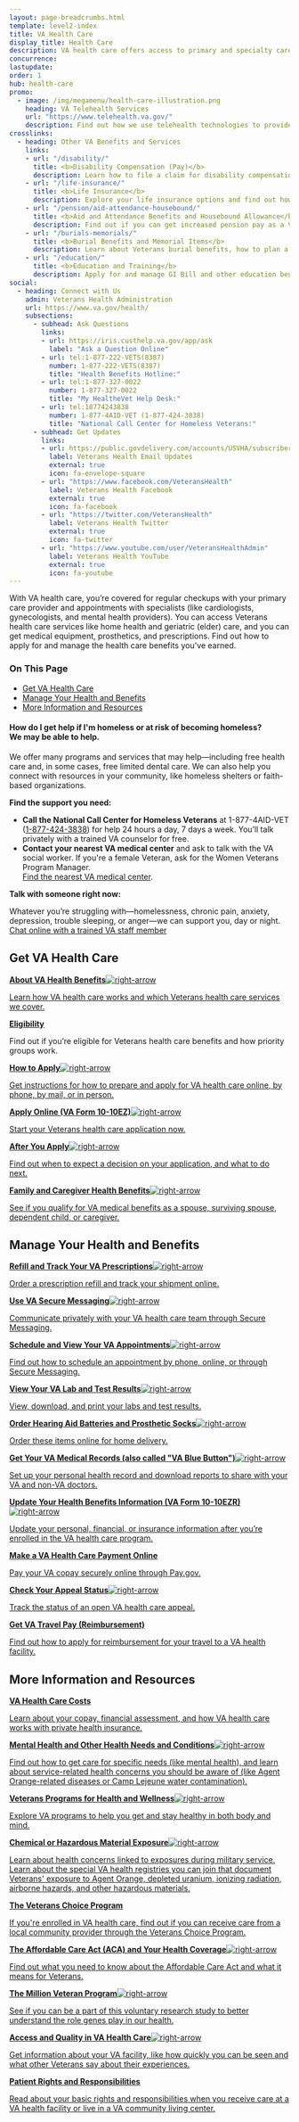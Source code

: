 ```yaml
---
layout: page-breadcrumbs.html
template: level2-index
title: VA Health Care
display_title: Health Care
description: VA health care offers access to primary and specialty care, including home health, geriatric (elder), women's health, and mental health care. Find out how to apply for and manage the Veterans health care benefits you've earned.
concurrence:
lastupdate:
order: 1
hub: health-care
promo:
  - image: /img/megamenu/health-care-illustration.png
    heading: VA Telehealth Services
    url: "https://www.telehealth.va.gov/"
    description: Find out how we use telehealth technologies to provide specialty care and health monitoring to Veterans at their local VA clinic or in their own home.
crosslinks:
  - heading: Other VA Benefits and Services
    links:
    - url: "/disability/"
      title: <b>Disability Compensation (Pay)</b>
      description: Learn how to file a claim for disability compensation and manage your disability benefits.
    - url: "/life-insurance/"
      title: <b>Life Insurance</b>
      description: Explore your life insurance options and find out how to apply as a Servicemember, Veteran, or family member.
    - url: "/pension/aid-attendance-housebound/"
      title: <b>Aid and Attendance Benefits and Housebound Allowance</b>
      description: Find out if you can get increased pension pay as a Veteran or surviving spouse who has disabilities.
    - url: "/burials-memorials/"
      title: <b>Burial Benefits and Memorial Items</b>
      description: Learn about Veterans burial benefits, how to plan a burial service, and how to get compensation as a survivor.
    - url: "/education/"
      title: <b>Education and Training</b>
      description: Apply for and manage GI Bill and other education benefits to help pay for college and training programs.
social:
  - heading: Connect with Us
    admin: Veterans Health Administration
    url: https://www.va.gov/health/
    subsections:
      - subhead: Ask Questions
        links:
        - url: https://iris.custhelp.va.gov/app/ask
          label: "Ask a Question Online"
        - url: tel:1-877-222-VETS(8387)
          number: 1-877-222-VETS(8387)
          title: "Health Benefits Hotline:"
        - url: tel:1-877-327-0022
          number: 1-877-327-0022
          title: "My HealtheVet Help Desk:"
        - url: tel:18774243838
          number: 1-877-4AID-VET (1-877-424-3838)
          title: "National Call Center for Homeless Veterans:"
      - subhead: Get Updates
        links:
        - url: https://public.govdelivery.com/accounts/USVHA/subscribers/qualify?category_id=USVHA_C4&email=dwdw%40gmail.com&commit.x=36&commit.y=11
          label: Veterans Health Email Updates
          external: true
          icon: fa-envelope-square
        - url: "https://www.facebook.com/VeteransHealth"
          label: Veterans Health Facebook
          external: true
          icon: fa-facebook
        - url: "https://twitter.com/VeteransHealth"
          label: Veterans Health Twitter
          external: true
          icon: fa-twitter
        - url: "https://www.youtube.com/user/VeteransHealthAdmin"
          label: Veterans Health YouTube
          external: true
          icon: fa-youtube
---
```


<p class="va-introtext">
With VA health care, you’re covered for regular checkups with your primary care provider and appointments with specialists (like cardiologists, gynecologists, and mental health providers). You can access Veterans health care services like home health and geriatric (elder) care, and you can get medical equipment, prosthetics, and prescriptions. Find out how to apply for and manage the health care benefits you've earned.
</p>

<h3>On This Page</h3>

<ul>
  <li><a href="#get">Get VA Health Care</a></li>
  <li><a href="#manage">Manage Your Health and Benefits</a></li>
  <li><a href="#more">More Information and Resources</a></li>
</ul>

<div class="usa-alert usa-alert-warning">
  <div class="usa-alert-body">
    <h4 class="usa-alert-title">How do I get help if I'm homeless or at risk of becoming homeless?<br><a id="crisis-expander-link">We may be able to help</a>.</h4>
    <div id="crisis-expander-content" class="expander-content expander-content-closed">
      <div class="expander-content-inner usa-alert-text">

We offer many programs and services that may help—including free health care and, in some cases, free limited dental care. We can also help you connect with resources in your community, like homeless shelters or faith-based organizations.

**Find the support you need:**

- **Call the National Call Center for Homeless Veterans** at 1-877-4AID-VET (<a href="tel:+18774243838">1-877-424-3838</a>) for help 24 hours a day, 7 days a week. You’ll talk privately with a trained VA counselor for free.
- **Contact your nearest VA medical center** and ask to talk with the VA social worker. If you're a female Veteran, ask for the Women Veterans Program Manager. <br>
[Find the nearest VA medical center](/facilities/).

**Talk with someone right now:**

Whatever you’re struggling with—homelessness, chronic pain, anxiety, depression, trouble sleeping, or anger—we can support you, day or night.<br>
<a class="no-external-icon" href="https://www.veteranscrisisline.net/ChatTermsOfService.aspx?account=Homeless%20Veterans%20Chat">
Chat online with a trained VA staff member
</a>

   </div>
  </div>
 </div>
</div>

<script type="text/javascript">
  // Toggle the expandable crisis info
  document.getElementById('crisis-expander-link')
    .addEventListener('click', function () {
      document.getElementById('crisis-expander-content').classList.toggle('expander-content-closed');
    });
</script>

<section class='usa-grid'>
  <div class="va-h-ruled--stars"></div>
</section>

<section id="get" class="merger-majorlinks">

  <h2>Get VA Health Care</h2>

  <div class="link">
    <a href="/health-care/about-va-health-benefits/"><span><b>About VA Health Benefits</b><img class="all-link-arrow" src="/img/arrow-right-blue.svg" alt="right-arrow"></span><p class="va-nav-linkslist-description">Learn how VA health care works and which Veterans health care services we cover.</p></a>

  </div>

  <div class="link">
    <a href="/health-care/eligibility/"><b>Eligibility</b></a>
    <p>Find out if you’re eligible for Veterans health care benefits and how priority groups work.
  </div>

  <div class="link">
    <a href="/health-care/how-to-apply/"><span><b>How to Apply</b><img class="all-link-arrow" src="/img/arrow-right-blue.svg" alt="right-arrow"></span><p class="va-nav-linkslist-description">Get instructions for how to prepare and apply for VA health care online, by phone, by mail, or in person.</p></a>

  </div>

  <div class="link">
    <a href="/health-care/apply/application/"><span><b>Apply Online (VA Form 10-10EZ)</b><img class="all-link-arrow" src="/img/arrow-right-blue.svg" alt="right-arrow"></span><p class="va-nav-linkslist-description">Start your Veterans health care application now.</p></a>

  </div>

  <div class="link">
    <a href="/health-care/after-you-apply/"><span><b>After You Apply</b><img class="all-link-arrow" src="/img/arrow-right-blue.svg" alt="right-arrow"></span><p class="va-nav-linkslist-description">Find out when to expect a decision on your application, and what to do next.</p></a>

  </div>

  <div class="link">
    <a href="/health-care/family-caregiver-benefits/"><span><b>Family and Caregiver Health Benefits</b><img class="all-link-arrow" src="/img/arrow-right-blue.svg" alt="right-arrow"></span><p class="va-nav-linkslist-description">See if you qualify for VA medical benefits as a spouse, surviving spouse, dependent child, or caregiver.</p></a>

  </div>

</section>

<section class='usa-grid'>
  <div class="va-h-ruled--stars"></div>
</section>

<section id="manage" class="merger-majorlinks">

  <h2>Manage Your Health and Benefits</h2>

  <div class="link">
    <a href="/health-care/refill-track-prescriptions/"><span><b>Refill and Track Your VA Prescriptions</b><img class="all-link-arrow" src="/img/arrow-right-blue.svg" alt="right-arrow"></span><p class="va-nav-linkslist-description">Order a prescription refill and track your shipment online.</p></a>

  </div>

  <div class="link">
    <a href="/health-care/secure-messaging/"><span><b>Use VA Secure Messaging</b><img class="all-link-arrow" src="/img/arrow-right-blue.svg" alt="right-arrow"></span><p class="va-nav-linkslist-description">Communicate privately with your VA health care team through Secure Messaging.</p></a>

  </div>

  <div class="link">
    <a href="/health-care/schedule-view-va-appointments/"><span><b>Schedule and View Your VA Appointments</b><img class="all-link-arrow" src="/img/arrow-right-blue.svg" alt="right-arrow"></span><p class="va-nav-linkslist-description">Find out how to schedule an appointment by phone, online, or through Secure Messaging.</p></a>

  </div>

  <div class="link">
    <a href="/health-care/view-test-and-lab-results/"><span><b>View Your VA Lab and Test Results</b><img class="all-link-arrow" src="/img/arrow-right-blue.svg" alt="right-arrow"></span><p class="va-nav-linkslist-description">View, download, and print your labs and test results.</p></a>

  </div>

  <div class="link">
    <a href="/health-care/order-hearing-aid-batteries-prosthetic-socks/"><span><b>Order Hearing Aid Batteries and Prosthetic Socks</b><img class="all-link-arrow" src="/img/arrow-right-blue.svg" alt="right-arrow"></span><p class="va-nav-linkslist-description">Order these items online for home delivery.</p></a>

  </div>

  <div class="link">
    <a href="/health-care/get-medical-records/"><span><b>Get Your VA Medical Records (also called "VA Blue Button")</b><img class="all-link-arrow" src="/img/arrow-right-blue.svg" alt="right-arrow"></span><p class="va-nav-linkslist-description">Set up your personal health record and download reports to share with your VA and non-VA doctors.</p></a>

  </div>

  <div class="link">
    <a href="/health-care/update-health-information/"><span><b>Update Your Health Benefits Information (VA Form 10-10EZR)</b><img class="all-link-arrow" src="/img/arrow-right-blue.svg" alt="right-arrow"></span><p class="va-nav-linkslist-description">Update your personal, financial, or insurance information after you’re enrolled in the VA health care program.</p></a>

  </div>

 <div class="link">
    <a class="no-external-icon" href="https://www.pay.gov/public/form/start/25987221" target="blank"><span><b>Make a VA Health Care Payment Online</b><i class="external-link-icon-black"></i></span><p class="va-nav-linkslist-description">Pay your VA copay securely online through Pay.gov.</p></a>

  </div>

 <div class="link">
    <a href="/claim-or-appeal-status/"><span><b>Check Your Appeal Status</b><img class="all-link-arrow" src="/img/arrow-right-blue.svg" alt="right-arrow"></span><p class="va-nav-linkslist-description">Track the status of an open VA health care appeal.</p></a>

  </div>

<div class="link">
    <a class="no-external-icon" href="https://www.va.gov/HEALTHBENEFITS/vtp/Beneficiary_Travel.asp"><span><b>Get VA Travel Pay (Reimbursement)</b><i class="external-link-icon-black"></i></span><p class="va-nav-linkslist-description">Find out how to apply for reimbursement for your travel to a VA health facility.</p></a>

  </div>

</section>

<section class='usa-grid'>
  <div class="va-h-ruled--stars"></div>
</section>

<section id="more" class="merger-majorlinks">

  <h2>More Information and Resources</h2>

  <div class="link">
    <a class="no-external-icon" href="https://www.va.gov/healthbenefits/cost/index.asp"><span><b>VA Health Care Costs</b><i class="external-link-icon-black"></i></span><p class="va-nav-linkslist-description">Learn about your copay, financial assessment, and how VA health care works with private health insurance.</p></a>

  </div>

  <div class="link">
    <a href="/health-care/health-needs-conditions/"><span><b>Mental Health and Other Health Needs and Conditions</b><img class="all-link-arrow" src="/img/arrow-right-blue.svg" alt="right-arrow"></span><p class="va-nav-linkslist-description">Find out how to get care for specific needs (like mental health), and learn about service-related health concerns you should be aware of (like Agent Orange-related diseases or Camp Lejeune water contamination).</p></a>

  </div>

  <div class="link">
    <a href="/health-care/wellness-programs/"><span><b>Veterans Programs for Health and Wellness</b><img class="all-link-arrow" src="/img/arrow-right-blue.svg" alt="right-arrow"></span><p class="va-nav-linkslist-description">Explore VA programs to help you get and stay healthy in both body and mind.</p></a>

  </div>

  <div class="link">
    <a href="/health-care/health-needs-conditions/chemical-hazardous-materials-exposure/"><span><b>Chemical or Hazardous Material Exposure</b><img class="all-link-arrow" src="/img/arrow-right-blue.svg" alt="right-arrow"></span><p class="va-nav-linkslist-description">Learn about health concerns linked to exposures during military service. Learn about the special VA health registries you can join that document Veterans' exposure to Agent Orange, depleted uranium, ionizing radiation, airborne hazards, and other hazardous materials.</p></a>

  </div>

  <div class="link">
    <a class="no-external-icon" href="https://www.va.gov/COMMUNITYCARE/programs/veterans/VCP/index.asp"><span><b>The Veterans Choice Program</b><i class="external-link-icon-black"></i></span><p class="va-nav-linkslist-description">If you're enrolled in VA health care, find out if you can receive care from a local community provider through the Veterans Choice Program.</p></a>

  </div>

  <div class="link">
    <a href="/health-care/about-affordable-care-act/"><span><b>The Affordable Care Act (ACA) and Your Health Coverage</b><img class="all-link-arrow" src="/img/arrow-right-blue.svg" alt="right-arrow"></span><p class="va-nav-linkslist-description">Find out what you need to know about the Affordable Care Act and what it means for Veterans.</p></a>

  </div>

  <div class="link">
    <a href="https://www.research.va.gov/mvp/"><span><b>The Million Veteran Program</b><img class="all-link-arrow" src="/img/arrow-right-blue.svg" alt="right-arrow"></span><p class="va-nav-linkslist-description">See if you can be a part of this voluntary research study to better understand the role genes play in our health.</p></a>

  </div>

  <div class="link">
    <a href="https://www.accesstocare.va.gov/" target="_blank"><span><b>Access and Quality in VA Health Care</b><img class="all-link-arrow" src="/img/arrow-right-blue.svg" alt="right-arrow"></span><p class="va-nav-linkslist-description">Get information about your VA facility, like how quickly you can be seen and what other Veterans say about their experiences.</p></a>

  </div>

  <div class="link">
    <a class="no-external-icon" href="https://www.va.gov/health/rights/patientrights.asp"><span><b>Patient Rights and Responsibilities</b><i class="external-link-icon-black"></i></span><p class="va-nav-linkslist-description">Read about your basic rights and responsibilities when you receive care at a VA health facility or live in a VA community living center.</p></a>

  </div>


</section>
